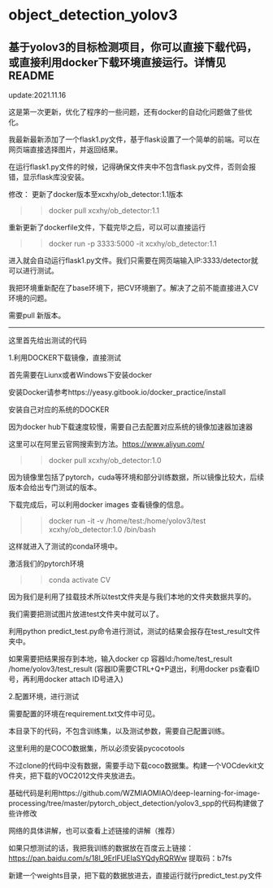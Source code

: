 # object_detection_yolov3
基于yolov3的目标检测项目，你可以直接下载代码，或直接利用docker下载环境直接运行。详情见README
-------------------------------------------------------------------------------------------------
update:2021.11.16

这是第一次更新，优化了程序的一些问题，还有docker的自动化问题做了些优化。

我最新最新添加了一个flask1.py文件，基于flask设置了一个简单的前端。可以在网页端直接选择图片，并返回结果。

在运行flask1.py文件的时候，记得确保文件夹中不包含flask.py文件，否则会报错，显示flask库没安装。

修改：
更新了docker版本至xcxhy/ob_detector:1.1版本

>> docker pull xcxhy/ob_detector:1.1

重新更新了dockerfile文件，下载完毕之后，可以可以直接运行 

>> docker run -p  3333:5000 -it xcxhy/ob_detector:1.1

进入就会自动运行flask1.py文件。我们只需要在网页端输入IP:3333/detector就可以进行测试。

我把环境重新配在了base环境下，把CV环境删了。解决了之前不能直接进入CV环境的问题。

需要pull 新版本。

---------------------------------------------------------------------------------------------------------------

这里首先给出测试的代码

1.利用DOCKER下载镜像，直接测试

首先需要在Liunx或者Windows下安装docker

安装Docker请参考https://yeasy.gitbook.io/docker_practice/install

安装自己对应的系统的DOCKER

因为docker hub下载速度较慢，需要自己去配置对应系统的镜像加速器加速器

这里可以在阿里云官网搜索到方法。https://www.aliyun.com/

>> docker pull xcxhy/ob_detector:1.0

因为镜像里包括了pytorch，cuda等环境和部分训练数据，所以镜像比较大，后续版本会给出专门测试的版本。

下载完成后，可以利用docker images 查看镜像的信息。

>> docker run -it -v /home/test:/home/yolov3/test xcxhy/ob_detector:1.0 /bin/bash

这样就进入了测试的conda环境中。

激活我们的pytorch环境

>> conda activate CV

因为我们是利用了挂载技术所以test文件夹是与我们本地的文件夹数据共享的。

我们需要把测试图片放进test文件夹中就可以了。

利用python predict_test.py命令进行测试，测试的结果会报存在test_result文件夹中。

如果需要把结果报存到本地，输入docker cp 容器Id:/home/test_result /home/yolov3/test_result (容器ID需要CTRL+Q+P退出，利用docker ps查看ID号，再利用docker attach ID号进入)

2.配置环境，进行测试

需要配置的环境在requirement.txt文件中可见。

本目录下的代码，不包含训练集，以及测试参数，需要自己配置训练。

这里利用的是COCO数据集，所以必须安装pycocotools

不过clone的代码中没有数据，需要手动下载coco数据集。构建一个VOCdevkit文件夹，把下载的VOC2012文件夹放进去。

基础代码是利用https://github.com/WZMIAOMIAO/deep-learning-for-image-processing/tree/master/pytorch_object_detection/yolov3_spp的代码构建做了些许修改

网络的具体讲解，也可以查看上述链接的讲解（推荐）

如果只想测试的话，我把我训练的数据放在百度云上链接：https://pan.baidu.com/s/18l_9ErlFUEIaSYQdyRQRWw    提取码：b7fs

新建一个weights目录，把下载的数据放进去，直接运行就行predict_test.py文件


